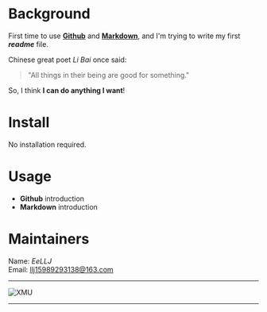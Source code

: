 # Background
First time to use **[Github](https://github.com/ "Github")** and **[Markdown](https://markdown.com.cn/ "The Best Markdown Tutorial")**, and I'm trying to write my first ***readme*** file.

Chinese great poet *Li Bai* once said:<br>
> "All things in their being are good for something."

So, I think **I can do anything I want**!
# Install
No installation required.
# Usage
- **Github** introduction
- **Markdown** introduction
# Maintainers
Name: *EeLLJ*<br>
Email: <llj15989293138@163.com>

-----------------------------

![XMU](https://ss1.baidu.com/-4o3dSag_xI4khGko9WTAnF6hhy/baike/s%3D220/sign=3c09bb110ff3d7ca08f63874c21fbe3c/ac345982b2b7d0a2a8dff8b2c8ef76094b369a8f.jpg "Xiamen University")

-----------------------------

